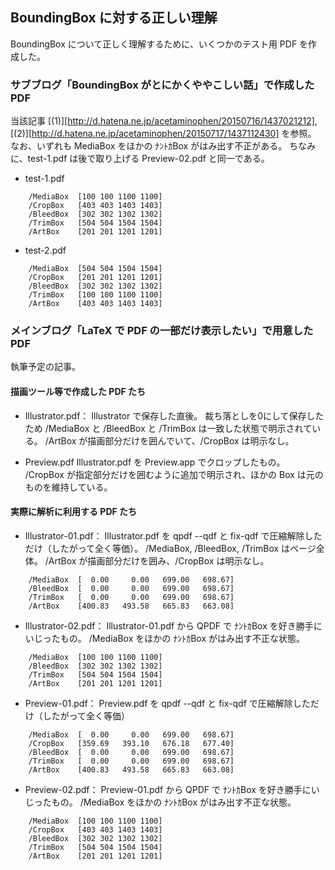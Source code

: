 ## BoundingBox に対する正しい理解

BoundingBox について正しく理解するために、いくつかのテスト用 PDF を作成した。

### サブブログ「BoundingBox がとにかくややこしい話」で作成した PDF

当該記事 [(1)][http://d.hatena.ne.jp/acetaminophen/20150716/1437021212], [(2)][http://d.hatena.ne.jp/acetaminophen/20150717/1437112430] を参照。
なお、いずれも MediaBox をほかの ﾅﾝﾄｶBox がはみ出す不正がある。
ちなみに、test-1.pdf は後で取り上げる Preview-02.pdf と同一である。

- test-1.pdf
~~~~
    /MediaBox  [100 100 1100 1100]
    /CropBox   [403 403 1403 1403]
    /BleedBox  [302 302 1302 1302]
    /TrimBox   [504 504 1504 1504]
    /ArtBox    [201 201 1201 1201]
~~~~
- test-2.pdf
~~~~
    /MediaBox  [504 504 1504 1504]
    /CropBox   [201 201 1201 1201]
    /BleedBox  [302 302 1302 1302]
    /TrimBox   [100 100 1100 1100]
    /ArtBox    [403 403 1403 1403]
~~~~

### メインブログ「LaTeX で PDF の一部だけ表示したい」で用意した PDF

執筆予定の記事。

#### 描画ツール等で作成した PDF たち

- Illustrator.pdf：
Illustrator で保存した直後。
裁ち落としを0にして保存したため /MediaBox と /BleedBox と /TrimBox は一致した状態で明示されている。
/ArtBox が描画部分だけを囲んでいて、/CropBox は明示なし。

- Preview.pdf
Illustrator.pdf を Preview.app でクロップしたもの。
/CropBox が指定部分だけを囲むように追加で明示され、ほかの Box は元のものを維持している。

#### 実際に解析に利用する PDF たち

- Illustrator-01.pdf：
Illustrator.pdf を qpdf --qdf と fix-qdf で圧縮解除しただけ（したがって全く等価）。
/MediaBox, /BleedBox, /TrimBox はページ全体。
/ArtBox が描画部分だけを囲み、/CropBox は明示なし。
~~~~
    /MediaBox  [  0.00     0.00   699.00   698.67]
    /BleedBox  [  0.00     0.00   699.00   698.67]
    /TrimBox   [  0.00     0.00   699.00   698.67]
    /ArtBox    [400.83   493.58   665.83   663.08]
~~~~

- Illustrator-02.pdf：
Illustrator-01.pdf から QPDF で ﾅﾝﾄｶBox を好き勝手にいじったもの。
/MediaBox をほかの ﾅﾝﾄｶBox がはみ出す不正な状態。
~~~~
    /MediaBox  [100 100 1100 1100]
    /BleedBox  [302 302 1302 1302]
    /TrimBox   [504 504 1504 1504]
    /ArtBox    [201 201 1201 1201]
~~~~

- Preview-01.pdf：
Preview.pdf を qpdf --qdf と fix-qdf で圧縮解除しただけ（したがって全く等価）
~~~~
    /MediaBox  [  0.00     0.00   699.00   698.67]
    /CropBox   [359.69   393.10   676.18   677.40]
    /BleedBox  [  0.00     0.00   699.00   698.67]
    /TrimBox   [  0.00     0.00   699.00   698.67]
    /ArtBox    [400.83   493.58   665.83   663.08]
~~~~

- Preview-02.pdf：
Preview-01.pdf から QPDF で ﾅﾝﾄｶBox を好き勝手にいじったもの。
/MediaBox をほかの ﾅﾝﾄｶBox がはみ出す不正な状態。
~~~~
    /MediaBox  [100 100 1100 1100]
    /CropBox   [403 403 1403 1403]
    /BleedBox  [302 302 1302 1302]
    /TrimBox   [504 504 1504 1504]
    /ArtBox    [201 201 1201 1201]
~~~~
